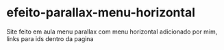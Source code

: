 # efeito-parallax-menu-horizontal
Site feito em aula menu parallax com menu horizontal adicionado por mim, links para ids dentro da pagina
